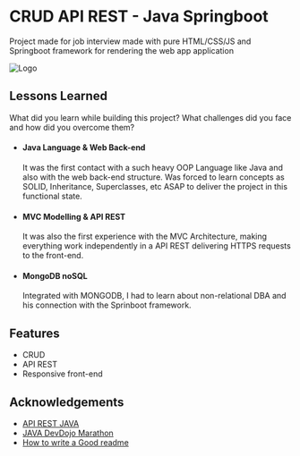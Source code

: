 
# CRUD API REST - Java Springboot

Project made for job interview made with pure HTML/CSS/JS and Springboot framework for rendering the web app application


![Logo](https://www.luiztools.com.br/wp-content/uploads/2017/07/CRUD.png)


## Lessons Learned

What did you learn while building this project? What challenges did you face and how did you overcome them?

- #### Java Language & Web Back-end
    It was the first contact with a such heavy OOP Language like Java and also with the web back-end structure. Was forced to learn concepts as SOLID, Inheritance, Superclasses, etc ASAP to deliver the project in this functional state.

- #### MVC Modelling & API REST
    It was also the first experience with the MVC Architecture, making everything work independently in a API REST delivering HTTPS requests to the front-end.   

- #### MongoDB noSQL
    Integrated with MONGODB, I had to learn about non-relational DBA and his connection with the Sprinboot framework.
## Features

- CRUD
- API REST
- Responsive front-end



## Acknowledgements

 - [API REST JAVA](https://hevodata.com/learn/spring-boot-rest-api/)
 - [JAVA DevDojo Marathon](https://www.youtube.com/watch?v=VKjFuX91G5Q&list=PL62G310vn6nFIsOCC0H-C2infYgwm8SWW)
 - [How to write a Good readme](https://bulldogjob.com/news/449-how-to-write-a-good-readme-for-your-github-project)

